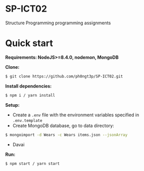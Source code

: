 # SP-ICT02
Structure Programming programming assignments

Quick start
=============

**Requirements: NodeJS>=8.4.0, nodemon, MongoDB**

**Clone:**

```sh
$ git clone https://github.com/ph0ngt3p/SP-ICT02.git
```

**Install dependencies:**

```sh
$ npm i / yarn install
```

**Setup:**

- Create a `.env` file with the environment variables specified in `.env.template`
- Create MongoDB database, go to data directory:
```sh
$ mongoimport -d Wears -c Wears items.json --jsonArray 
```
- Davai

**Run:**

```sh
$ npm start / yarn start
```